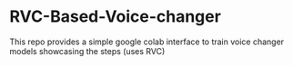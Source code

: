 # RVC-Based-Voice-changer
This repo provides a simple google colab interface to train voice changer models showcasing the steps (uses RVC)
